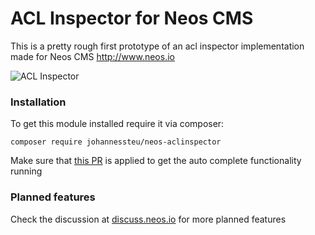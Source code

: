 # ACL Inspector for Neos CMS

This is a pretty rough first prototype of an acl inspector implementation made for Neos CMS http://www.neos.io


![ACL Inspector](http://g.recordit.co/M4Te0TAb6X.gif)

### Installation
To get this module installed require it via composer:
```
composer require johannessteu/neos-aclinspector
```
Make sure that [this PR](https://github.com/neos/neos-development-collection/pull/542) is applied to get the auto complete
functionality running

### Planned features
Check the discussion at [discuss.neos.io](https://discuss.neos.io/t/project-proposal-acl-inspector/1029) for more planned features